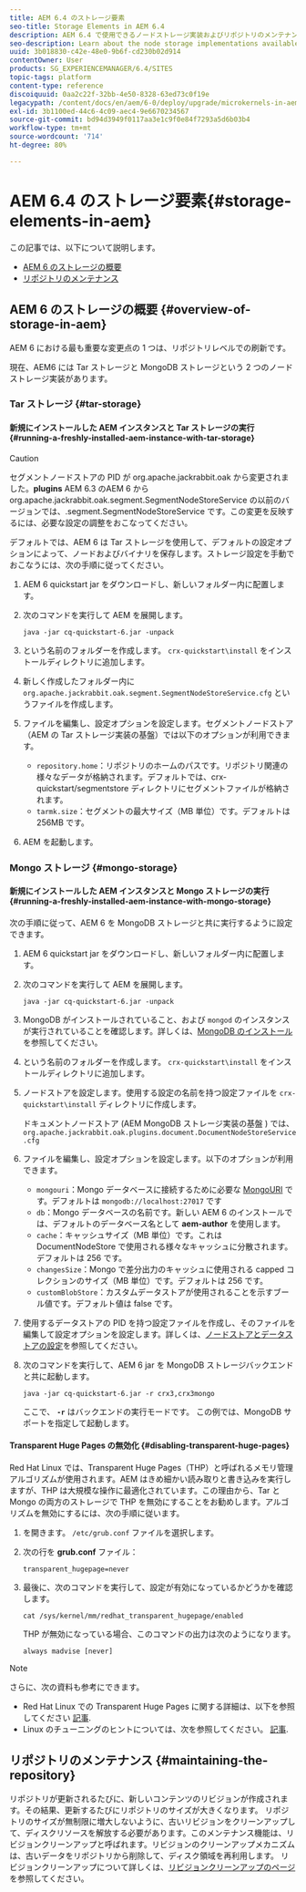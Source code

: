 ```yaml
---
title: AEM 6.4 のストレージ要素
seo-title: Storage Elements in AEM 6.4
description: AEM 6.4 で使用できるノードストレージ実装およびリポジトリのメンテナンス方法について説明します。
seo-description: Learn about the node storage implementations available in AEM 6.4 and how to maintain the repository.
uuid: 3b018830-c42e-48e0-9b6f-cd230b02d914
contentOwner: User
products: SG_EXPERIENCEMANAGER/6.4/SITES
topic-tags: platform
content-type: reference
discoiquuid: 0aa2c22f-32bb-4e50-8328-63ed73c0f19e
legacypath: /content/docs/en/aem/6-0/deploy/upgrade/microkernels-in-aem-6-0
exl-id: 3b1100ed-44c6-4c09-aec4-9e6670234567
source-git-commit: bd94d3949f0117aa3e1c9f0e84f7293a5d6b03b4
workflow-type: tm+mt
source-wordcount: '714'
ht-degree: 80%

---
```


# AEM 6.4 のストレージ要素{#storage-elements-in-aem}

この記事では、以下について説明します。

* [AEM 6 のストレージの概要](/help/sites-deploying/storage-elements-in-aem-6.md#overview-of-storage-in-aem)
* [リポジトリのメンテナンス](/help/sites-deploying/storage-elements-in-aem-6.md#maintaining-the-repository)

## AEM 6 のストレージの概要 {#overview-of-storage-in-aem}

AEM 6 における最も重要な変更点の 1 つは、リポジトリレベルでの刷新です。

現在、AEM6 には Tar ストレージと MongoDB ストレージという 2 つのノードストレージ実装があります。

### Tar ストレージ {#tar-storage}

#### 新規にインストールした AEM インスタンスと Tar ストレージの実行 {#running-a-freshly-installed-aem-instance-with-tar-storage}

>[!CAUTION]
>
>セグメントノードストアの PID が org.apache.jackrabbit.oak から変更されました。**plugins** AEM 6.3 のAEM 6 から org.apache.jackrabbit.oak.segment.SegmentNodeStoreService の以前のバージョンでは、.segment.SegmentNodeStoreService です。この変更を反映するには、必要な設定の調整をおこなってください。

デフォルトでは、AEM 6 は Tar ストレージを使用して、デフォルトの設定オプションによって、ノードおよびバイナリを保存します。ストレージ設定を手動でおこなうには、次の手順に従ってください。

1. AEM 6 quickstart jar をダウンロードし、新しいフォルダー内に配置します。
1. 次のコマンドを実行して AEM を展開します。

   `java -jar cq-quickstart-6.jar -unpack`

1. という名前のフォルダーを作成します。 `crx-quickstart\install` をインストールディレクトリに追加します。

1. 新しく作成したフォルダー内に `org.apache.jackrabbit.oak.segment.SegmentNodeStoreService.cfg` というファイルを作成します。

1. ファイルを編集し、設定オプションを設定します。セグメントノードストア（AEM の Tar ストレージ実装の基盤）では以下のオプションが利用できます。

   * `repository.home`：リポジトリのホームのパスです。リポジトリ関連の様々なデータが格納されます。デフォルトでは、crx-quickstart/segmentstore ディレクトリにセグメントファイルが格納されます。
   * `tarmk.size`：セグメントの最大サイズ（MB 単位）です。デフォルトは 256MB です。

1. AEM を起動します。

### Mongo ストレージ {#mongo-storage}

#### 新規にインストールした AEM インスタンスと Mongo ストレージの実行 {#running-a-freshly-installed-aem-instance-with-mongo-storage}

次の手順に従って、AEM 6 を MongoDB ストレージと共に実行するように設定できます。

1. AEM 6 quickstart jar をダウンロードし、新しいフォルダー内に配置します。
1. 次のコマンドを実行して AEM を展開します。

   `java -jar cq-quickstart-6.jar -unpack`

1. MongoDB がインストールされていること、および `mongod` のインスタンスが実行されていることを確認します。詳しくは、[MongoDB のインストール](https://docs.mongodb.org/manual/installation/)を参照してください。
1. という名前のフォルダーを作成します。 `crx-quickstart\install` をインストールディレクトリに追加します。
1. ノードストアを設定します。使用する設定の名前を持つ設定ファイルを `crx-quickstart\install` ディレクトリに作成します。

   ドキュメントノードストア (AEM MongoDB ストレージ実装の基盤 ) では、 `org.apache.jackrabbit.oak.plugins.document.DocumentNodeStoreService.cfg`

1. ファイルを編集し、設定オプションを設定します。以下のオプションが利用できます。

   * `mongouri`：Mongo データベースに接続するために必要な [MongoURI](https://docs.mongodb.org/manual/reference/connection-string/) です。デフォルトは `mongodb://localhost:27017` です
   * `db`：Mongo データベースの名前です。新しい AEM 6 のインストールでは、デフォルトのデータベース名として **aem-author** を使用します。
   * `cache`：キャッシュサイズ（MB 単位）です。これは DocumentNodeStore で使用される様々なキャッシュに分散されます。デフォルトは 256 です。
   * `changesSize`：Mongo で差分出力のキャッシュに使用される capped コレクションのサイズ（MB 単位）です。デフォルトは 256 です。
   * `customBlobStore`：カスタムデータストアが使用されることを示すブール値です。デフォルト値は false です。

1. 使用するデータストアの PID を持つ設定ファイルを作成し、そのファイルを編集して設定オプションを設定します。詳しくは、[ノードストアとデータストアの設定](/help/sites-deploying/data-store-config.md)を参照してください。

1. 次のコマンドを実行して、AEM 6 jar を MongoDB ストレージバックエンドと共に起動します。

   ```shell
   java -jar cq-quickstart-6.jar -r crx3,crx3mongo
   ```

   ここで、 **`-r`** はバックエンドの実行モードです。 この例では、MongoDB サポートを指定して起動します。

#### Transparent Huge Pages の無効化 {#disabling-transparent-huge-pages}

Red Hat Linux では、Transparent Huge Pages（THP）と呼ばれるメモリ管理アルゴリズムが使用されます。AEM はきめ細かい読み取りと書き込みを実行しますが、THP は大規模な操作に最適化されています。この理由から、Tar と Mongo の両方のストレージで THP を無効にすることをお勧めします。アルゴリズムを無効にするには、次の手順に従います。

1. を開きます。 `/etc/grub.conf` ファイルを選択します。
1. 次の行を **grub.conf** ファイル：

   ```
   transparent_hugepage=never
   ```

1. 最後に、次のコマンドを実行して、設定が有効になっているかどうかを確認します。

   ```
   cat /sys/kernel/mm/redhat_transparent_hugepage/enabled
   ```

   THP が無効になっている場合、このコマンドの出力は次のようになります。

   ```
   always madvise [never]
   ```

>[!NOTE]
>
>さらに、次の資料も参考にできます。
>
>* Red Hat Linux での Transparent Huge Pages に関する詳細は、以下を参照してください [記事](https://access.redhat.com/solutions/46111).
>* Linux のチューニングのヒントについては、次を参照してください。 [記事](https://helpx.adobe.com/jp/experience-manager/kb/performance-tuning-tips.html).

>


## リポジトリのメンテナンス {#maintaining-the-repository}

リポジトリが更新されるたびに、新しいコンテンツのリビジョンが作成されます。その結果、更新するたびにリポジトリのサイズが大きくなります。 リポジトリのサイズが無制限に増大しないように、古いリビジョンをクリーンアップして、ディスクリソースを解放する必要があります。このメンテナンス機能は、リビジョンクリーンアップと呼ばれます。リビジョンのクリーンアップメカニズムは、古いデータをリポジトリから削除して、ディスク領域を再利用します。 リビジョンクリーンアップについて詳しくは、[リビジョンクリーンアップのページ](/help/sites-deploying/revision-cleanup.md)を参照してください。
